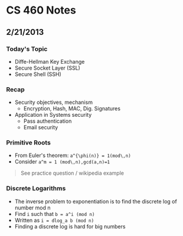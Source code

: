 # CS 460 Notes
## 2/21/2013

### Today's Topic
- Diffe-Hellman Key Exchange
- Secure Socket Layer (SSL)
- Secure Shell (SSH)

### Recap
- Security objectives, mechanism
  - Encryption, Hash, MAC, Dig. Signatures
- Application in Systems security
  - Pass authentication
  - Email security

### Primitive Roots
- From Euler's theorem: ``a^{\phi(n)} = 1(mod\,n)``
- Consider ``a^m = 1 (mod\,n),gcd(a,n)=1``

> See practice question / wikipedia example

### Discrete Logarithms
- The inverse problem to exponentiation is to find the discrete log of number mod n
- Find ``i`` such that ``b = a^i (mod n)``
- Written as ``i = dlog_a b (mod n)``
- Finding a discrete log is hard for big numbers

